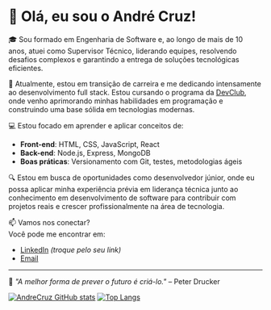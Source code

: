 # 👋 Olá, eu sou o André Cruz!

🎓 Sou formado em Engenharia de Software e, ao longo de mais de 10 anos, atuei como Supervisor Técnico, liderando equipes, resolvendo desafios complexos e garantindo a entrega de soluções tecnológicas eficientes.

🚀 Atualmente, estou em transição de carreira e me dedicando intensamente ao desenvolvimento full stack. Estou cursando o programa da [DevClub](https://www.devclub.com.br/), onde venho aprimorando minhas habilidades em programação e construindo uma base sólida em tecnologias modernas.

💻 Estou focado em aprender e aplicar conceitos de:

- **Front-end**: HTML, CSS, JavaScript, React
- **Back-end**: Node.js, Express, MongoDB
- **Boas práticas**: Versionamento com Git, testes, metodologias ágeis

🔍 Estou em busca de oportunidades como desenvolvedor júnior, onde eu possa aplicar minha experiência prévia em liderança técnica junto ao conhecimento em desenvolvimento de software para contribuir com projetos reais e crescer profissionalmente na área de tecnologia.

📫 Vamos nos conectar?  
Você pode me encontrar em:
- [LinkedIn](https://www.linkedin.com/in/seu-usuario) *(troque pelo seu link)*
- [Email](mailto:seuemail@exemplo.com)

---

🧠 *"A melhor forma de prever o futuro é criá-lo."* – Peter Drucker

[![AndreCruz GitHub stats](https://github-readme-stats.vercel.app/api?username=Andrecruzac85)](https://github.com/anuraghazra/github-readme-stats)
[![Top Langs](https://github-readme-stats.vercel.app/api/top-langs/?username=Andrecruzac85&layout=donut-vertical)](https://github.com/anuraghazra/github-readme-stats)
